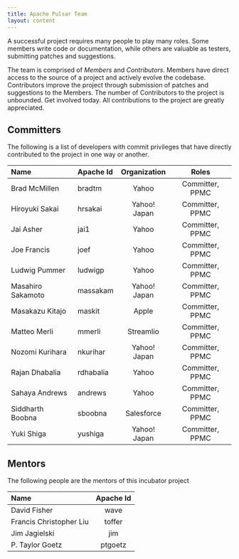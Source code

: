 ```yaml
---
title: Apache Pulsar Team
layout: content
---
```


A successful project requires many people to play many roles. Some members write code or documentation,
while others are valuable as testers, submitting patches and suggestions.

The team is comprised of *Members* and *Contributors*. Members have direct access to the source of a
project and actively evolve the codebase. Contributors improve the project through submission of
patches and suggestions to the Members. The number of Contributors to the project is unbounded.
Get involved today. All contributions to the project are greatly appreciated.

## Committers

The following is a list of developers with commit privileges that have directly contributed to the
project in one way or another.

| Name              | Apache Id | Organization |      Roles      |
|:------------------|:----------|:------------:|:---------------:|
| Brad McMillen     | bradtm    |    Yahoo     | Committer, PPMC |
| Hiroyuki Sakai    | hrsakai   | Yahoo! Japan | Committer, PPMC |
| Jai Asher         | jai1      |    Yahoo     | Committer, PPMC |
| Joe Francis       | joef      |    Yahoo     | Committer, PPMC |
| Ludwig Pummer     | ludwigp   |    Yahoo     | Committer, PPMC |
| Masahiro Sakamoto | massakam  | Yahoo! Japan | Committer, PPMC |
| Masakazu Kitajo   | maskit    |    Apple     | Committer, PPMC |
| Matteo Merli      | mmerli    |  Streamlio   | Committer, PPMC |
| Nozomi Kurihara   | nkurihar  | Yahoo! Japan | Committer, PPMC |
| Rajan Dhabalia    | rdhabalia |    Yahoo     | Committer, PPMC |
| Sahaya Andrews    | andrews   |    Yahoo     | Committer, PPMC |
| Siddharth Boobna  | sboobna   |  Salesforce  | Committer, PPMC |
| Yuki Shiga        | yushiga   | Yahoo! Japan | Committer, PPMC |

## Mentors

The following people are the mentors of this incubator project

| Name                    | Apache Id |
|:------------------------|:---------:|
| David Fisher            |   wave    |
| Francis Christopher Liu |  toffer   |
| Jim Jagielski           |    jim    |
| P. Taylor Goetz         |  ptgoetz  |
